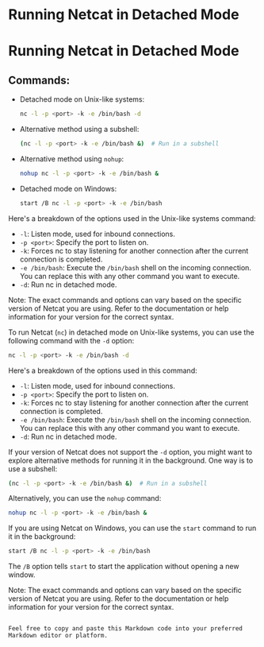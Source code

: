 # Running Netcat in Detached Mode
# Running Netcat in Detached Mode

## Commands:

- Detached mode on Unix-like systems:
    ```bash
    nc -l -p <port> -k -e /bin/bash -d
    ```

- Alternative method using a subshell:
    ```bash
    (nc -l -p <port> -k -e /bin/bash &)  # Run in a subshell
    ```

- Alternative method using `nohup`:
    ```bash
    nohup nc -l -p <port> -k -e /bin/bash &
    ```

- Detached mode on Windows:
    ```bash
    start /B nc -l -p <port> -k -e /bin/bash
    ```

Here's a breakdown of the options used in the Unix-like systems command:

- `-l`: Listen mode, used for inbound connections.
- `-p <port>`: Specify the port to listen on.
- `-k`: Forces nc to stay listening for another connection after the current connection is completed.
- `-e /bin/bash`: Execute the `/bin/bash` shell on the incoming connection. You can replace this with any other command you want to execute.
- `-d`: Run nc in detached mode.

Note: The exact commands and options can vary based on the specific version of Netcat you are using. Refer to the documentation or help information for your version for the correct syntax.


To run Netcat (`nc`) in detached mode on Unix-like systems, you can use the following command with the `-d` option:

```bash
nc -l -p <port> -k -e /bin/bash -d
```

Here's a breakdown of the options used in this command:

- `-l`: Listen mode, used for inbound connections.
- `-p <port>`: Specify the port to listen on.
- `-k`: Forces nc to stay listening for another connection after the current connection is completed.
- `-e /bin/bash`: Execute the `/bin/bash` shell on the incoming connection. You can replace this with any other command you want to execute.
- `-d`: Run nc in detached mode.

If your version of Netcat does not support the `-d` option, you might want to explore alternative methods for running it in the background. One way is to use a subshell:

```bash
(nc -l -p <port> -k -e /bin/bash &)  # Run in a subshell
```

Alternatively, you can use the `nohup` command:

```bash
nohup nc -l -p <port> -k -e /bin/bash &
```

If you are using Netcat on Windows, you can use the `start` command to run it in the background:

```bash
start /B nc -l -p <port> -k -e /bin/bash
```

The `/B` option tells `start` to start the application without opening a new window.

Note: The exact commands and options can vary based on the specific version of Netcat you are using. Refer to the documentation or help information for your version for the correct syntax.
```

Feel free to copy and paste this Markdown code into your preferred Markdown editor or platform.
